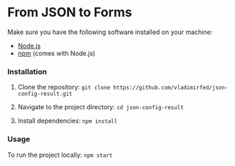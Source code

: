 # From JSON to Forms

Make sure you have the following software installed on your machine:

- [Node.js](https://nodejs.org/)
- [npm](https://www.npmjs.com/) (comes with Node.js)

### Installation

1. Clone the repository: `git clone https://github.com/vladimirfed/json-config-result.git`
   
2. Navigate to the project directory: `cd json-config-result`

3. Install dependencies: `npm install`

### Usage

To run the project locally: `npm start`